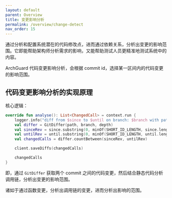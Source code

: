 ```yaml
---
layout: default
parent: Overview
title: 变更影响分析
permalink: /overview/change-detect
nav_order: 15
---
```


通过分析和配置系统潜在的代码修改点，进而通过依赖关系，分析出变更的影响范围。它即能帮助架构师分析需求的影响，又能帮助测试人员更精准地测试系统中的内容。

ArchGuard 代码变更影响分析，会根据 commit id，选择某一区间内的代码变更的影响范围。

## 代码变更影响分析的实现原理

核心逻辑：

```kotlin
override fun analyse(): List<ChangedCall> = context.run {
    logger.info("diff from $since to $until on branch: $branch with path: $path")
    val differ = GitDiffer(path, branch, depth)
    val sinceRev = since.substring(0, minOf(SHORT_ID_LENGTH, since.length))
    val untilRev = until.substring(0, minOf(SHORT_ID_LENGTH, until.length))
    val changedCalls = differ.countBetween(sinceRev, untilRev)

    client.saveDiffs(changedCalls)

    changedCalls
}
```

即，通过 `GitDiffer` 获取两个 commit 之间的代码变更，然后结合静态代码分析调用链，分析出变更的影响范围。

诸如于通过函数变更，分析出调用链的变更，进而分析出影响的范围。


